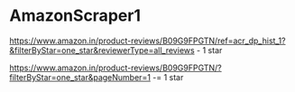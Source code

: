 # AmazonScraper1


https://www.amazon.in/product-reviews/B09G9FPGTN/ref=acr_dp_hist_1?&filterByStar=one_star&reviewerType=all_reviews - 1 star

https://www.amazon.in/product-reviews/B09G9FPGTN/?filterByStar=one_star&pageNumber=1 -= 1 star 